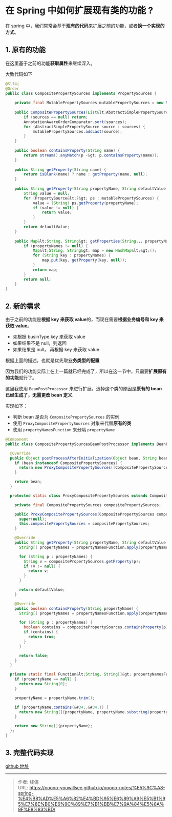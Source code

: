 # 在 Spring 中如何扩展现有类的功能 ?


在 spring 中，我们常常会基于**现有的代码**来扩展之前的功能，或者**换一个实现的方式**。

## 1. 原有的功能

在这里基于之前的功能**获取属性**来继续深入。

大致代码如下

```java
@Slf4j
@Order
public class CompositePropertySources implements PropertySources {
	
	private final MutablePropertySources mutablePropertySources = new MutablePropertySources();
	
	public CompositePropertySources(List&lt;AbstractSimplePropertySource&gt; sources) {
		if (sources == null) return;
		AnnotationAwareOrderComparator.sort(sources);
		for (AbstractSimplePropertySource source : sources) {
			mutablePropertySources.addLast(source);
		}
	}
	
	public boolean containsProperty(String name) {
		return stream().anyMatch(p -&gt; p.containsProperty(name));
	}
	
	public String getProperty(String name) {
		return isBlank(name) ? name : getProperty(name, null);
	}
	
	public String getProperty(String propertyName, String defaultValue) {
		String value = null;
		for (PropertySource&lt;?&gt; ps : mutablePropertySources) {
			value = (String) ps.getProperty(propertyName);
			if (value != null) {
				return value;
			}
		}
		return defaultValue;
	}
	
	public Map&lt;String, String&gt; getProperties(String... propertyNames) {
		if (propertyNames != null) {
			Map&lt;String, String&gt; map = new HashMap&lt;&gt;();
			for (String key : propertyNames) {
				map.put(key, getProperty(key, null));
			}
			return map;
		}
		return null;
	}
}
```


## 2. 新的需求

由于之前的功能是**根据 key 来获取 value**的，而现在需要**根据业务编号和 key 来获取 value**。

* 先根据 businType.key 来获取 value
* 如果结果不是 null，则返回
* 如果结果是 null， 再根据 key 来获取 value

根据上面的描述，也就是优先取**业务类型的配置**

因为我们的功能实际上在上一篇就已经完成了，所以在这一节中，只需要**扩展原有的功能**就行了。

这里我使用 `BeanPostProcessor` 来进行扩展，选择这个类的原因是**原有的 bean 已经生成了，无需更改 bean 定义**.

实现如下：

* 判断 bean 是否为 `CompositePropertySources` 的实例
* 使用 `ProxyCompositePropertySources` 对象来代替**原有的类**
* 使用 `propertyNamesFunction` 来分隔 `propertyName`

```java
@Component
public class CompositePropertySourcesBeanPostProcessor implements BeanPostProcessor {

  @Override
  public Object postProcessAfterInitialization(Object bean, String beanName) throws BeansException {
    if (bean instanceof CompositePropertySources) {
      return new ProxyCompositePropertySources((CompositePropertySources) bean);
    }

    return bean;
  }

  protected static class ProxyCompositePropertySources extends CompositePropertySources {

    private final CompositePropertySources compositePropertySources;

    public ProxyCompositePropertySources(CompositePropertySources compositePropertySources) {
      super(null);
      this.compositePropertySources = compositePropertySources;
    }

    @Override
    public String getProperty(String propertyName, String defaultValue) {
      String[] propertyNames = propertyNamesFunction.apply(propertyName);

      for (String p : propertyNames) {
        String v = compositePropertySources.getProperty(p);
        if (v != null) {
          return v;
        }
      }

      return defaultValue;
    }

    @Override
    public boolean containsProperty(String propertyName) {
      String[] propertyNames = propertyNamesFunction.apply(propertyName);

      for (String p : propertyNames) {
        boolean contains = compositePropertySources.containsProperty(p);
        if (contains) {
          return true;
        }
      }

      return false;
    }
  }

  private static final Function&lt;String, String[]&gt; propertyNamesFunction = (propertyName) -&gt; {
    if (propertyName == null) {
      return new String[0];
    }

    propertyName = propertyName.trim();

    if (propertyName.contains(&#34;.&#34;)) {
      return new String[]{propertyName, propertyName.substring(propertyName.lastIndexOf(&#34;.&#34;) &#43; 1)};
    }

    return new String[]{propertyName};
  };
}
```

## 3. 完整代码实现

[github 地址](https://github.com/ooooo-youwillsee/java-framework-guide/blob/main/spring-boot-compositePropertySourcesExt)




---

> 作者: 线偶  
> URL: https://ooooo-youwillsee.github.io/ooooo-notes/%E5%9C%A8-spring-%E4%B8%AD%E5%A6%82%E4%BD%95%E6%89%A9%E5%B1%95%E7%8E%B0%E6%9C%89%E7%B1%BB%E7%9A%84%E5%8A%9F%E8%83%BD/  

